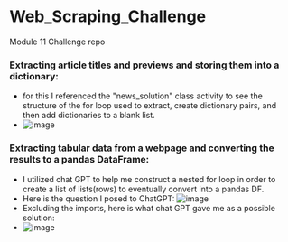 # Web_Scraping_Challenge
Module 11 Challenge repo
### Extracting article titles and previews and storing them into a dictionary:
 - for this I referenced the "news_solution" class activity to see the structure of the for loop used to extract, create dictionary pairs, and then add dictionaries to a blank list.
 - ![image](https://github.com/nickpalmer2012/Web_Scraping_Challenge/assets/128104435/be31ffc9-7488-49d8-99a8-abac594f944f)

### Extracting tabular data from a webpage and converting the results to a pandas DataFrame:
- I utilized chat GPT to help me construct a nested for loop in order to create a list of lists(rows) to eventually convert into a pandas DF.
- Here is the question I posed to ChatGPT: ![image](https://github.com/nickpalmer2012/Web_Scraping_Challenge/assets/128104435/59dc462b-7cab-49fd-a1a3-7ec309d7dc49)
- Excluding the imports, here is what chat GPT gave me as a possible solution:
- ![image](https://github.com/nickpalmer2012/Web_Scraping_Challenge/assets/128104435/5390ac68-a17a-4559-ba20-a43c174d55c1)


